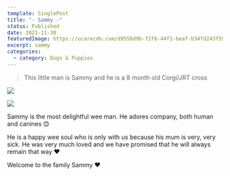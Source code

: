 ```yaml
---
template: SinglePost
title: "- Sammy -"
status: Published
date: 2021-11-30
featuredImage: https://ucarecdn.com/d9556d9b-f2f6-44f1-beaf-b34fd243f598/-/crop/321x192/35,107/-/preview/
excerpt: sammy
categories:
  - category: Dogs & Puppies
---
```

> This little man is Sammy and he is a 8 month old Corgi/JRT cross 

![](https://ucarecdn.com/9a5f3a39-1bed-4c5a-af01-9f8e6a689cea/)

![](https://ucarecdn.com/fe079c9e-b4e2-4ba8-a73d-0fd077959eae/)

Sammy is the most delightful wee man. He adores company, both human and canines 😊

He is a happy wee soul who is only with us because his mum is very, very sick. He was very much loved and we have promised that he will always remain that way ❤️

Welcome to the family Sammy ❤️